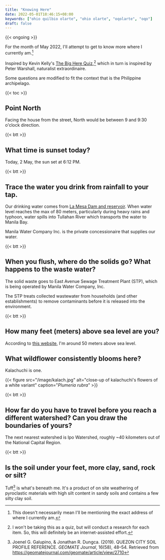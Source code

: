 ```yaml
---
title: "Knowing Here"
date: 2022-05-01T18:46:15+08:00
keywords: ["ohio quilbio olarte", "ohio olarte", "oqolarte", "oqo"]
draft: false
---
```

{{< ongoing >}}

For the month of May 2022,
I'll attempt to get to know more where I currently am.[^home]

Inspired by Kevin Kelly's [The Big Here Quiz](https://kk.org/thetechnium/the-big-here-quiz/),[^quiz]
which in turn is inspired by Peter Warshall,
naturalist extraordinaire.

Some questions are modified to fit the context that is the Philippine
archipelago.

[^home]: This doesn't necessarily mean I'll be mentioning the exact address of
  where I currently am.
[^quiz]: I won't be taking this as a quiz,
but will conduct a research for each item.
So, this will definitely be an internet-assisted effort.

{{< toc >}}

## Point North

Facing the house from the street,
North would be between 9 and 9:30 o'clock direction.

{{< btt >}}

## What time is sunset today?

Today, 2 May, the sun set at 6:12 PM.

{{< btt >}}

## Trace the water you drink from rainfall to your tap.

Our drinking water comes from [La Mesa Dam and reservoir](https://en.wikipedia.org/wiki/La_Mesa_Dam_and_Reservoir).
When water level reaches the max of 80 meters,
particularly during heavy rains and typhoon,
water spills into Tullahan River
which transports the water to Manila Bay.

Manila Water Company Inc. is the private concessionaire that supplies our water.

{{< btt >}}
## When you flush, where do the solids go? What happens to the waste water?

The solid waste goes to East Avenue Sewage Treatment Plant (STP),
which is being operated by Manila Water Company, Inc.

The STP treats collected wastewater from households
(and other establishments)
to remove contaminants before it is released into the environment.

{{< btt >}}
## How many feet (meters) above sea level are you?

According to [this website](https://whatismyelevation.com/),
I'm around 50 meters above sea level.

## What wildflower consistently blooms here?

Kalachuchi is one.

{{< figure src="/image/kalach.jpg" alt="close-up of kalachuchi's flowers of a white variant" caption="*Plumeria rubra*" >}}

{{< btt >}}

## How far do you have to travel before you reach a different watershed? Can you draw the boundaries of yours?

The next nearest watershed is Ipo Watershed,
roughly ~40 kilometers out of the National Capital Region.

{{< btt >}}
## Is the soil under your feet, more clay, sand, rock or silt?

Tuff[^tuff] is what's beneath me.
It's a product of on site weathering of pyroclastic materials with high silt content in sandy soils and contains a few silty clay soil.

[^tuff]: Joenel G. Galupino, & Jonathan R. Dungca. (2019). QUEZON CITY SOIL PROFILE REFERENCE. *GEOMATE Journal*, 16(58), 48–54. Retrieved from https://geomatejournal.com/geomate/article/view/2710
